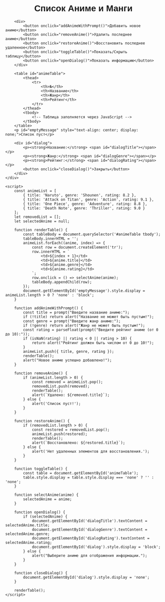 <!DOCTYPE html>
<html lang="ru">
<head>
    <meta charset="UTF-8">
    <meta name="viewport" content="width=device-width, initial-scale=1.0">
    <title>Аниме и Манга</title>
    <style>
        body {
            font-family: Arial, sans-serif;
            margin: 20px;
        }
        h1 {
            text-align: center;
        }
        button {
            margin: 5px;
            padding: 8px 12px;
            cursor: pointer;
        }
        table {
            width: 100%;
            border-collapse: collapse;
            margin-top: 20px;
        }
        th, td {
            border: 1px solid black;
            padding: 8px;
            text-align: center;
        }
        th {
            background-color: #f4f4f4;
        }
        #dialog {
            display: none;
            border: 2px solid black;
            padding: 10px;
            background-color: white;
            position: absolute;
            top: 20%;
            left: 30%;
            width: 40%;
        }
        #dialog p {
            margin: 10px 0;
        }
    </style>
</head>
<body>
    <div id="animeApp">
        <h1>Список Аниме и Манги</h1>

        <div>
            <button onclick="addAnimeWithPrompt()">Добавить новое аниме</button>
            <button onclick="removeAnime()">Удалить последнее аниме</button>
            <button onclick="restoreAnime()">Восстановить последнее удаленное</button>
            <button onclick="toggleTable()">Показать/Скрыть таблицу</button>
            <button onclick="openDialog()">Показать информацию</button>
        </div>

        <table id="animeTable">
            <thead>
                <tr>
                    <th>№</th>
                    <th>Название</th>
                    <th>Жанр</th>
                    <th>Рейтинг</th>
                </tr>
            </thead>
            <tbody>
                <!-- Таблица заполняется через JavaScript -->
            </tbody>
        </table>
        <p id="emptyMessage" style="text-align: center; display: none;">Список пуст</p>

        <div id="dialog">
            <p><strong>Название:</strong> <span id="dialogTitle"></span></p>
            <p><strong>Жанр:</strong> <span id="dialogGenre"></span></p>
            <p><strong>Рейтинг:</strong> <span id="dialogRating"></span></p>
            <button onclick="closeDialog()">Закрыть</button>
        </div>
    </div>

    <script>
        const animeList = [
            { title: 'Naruto', genre: 'Shounen', rating: 8.2 },
            { title: 'Attack on Titan', genre: 'Action', rating: 9.1 },
            { title: 'One Piece', genre: 'Adventure', rating: 8.8 },
            { title: 'Death Note', genre: 'Thriller', rating: 9.0 }
        ];
        let removedList = [];
        let selectedAnime = null;

        function renderTable() {
            const tableBody = document.querySelector('#animeTable tbody');
            tableBody.innerHTML = '';
            animeList.forEach((anime, index) => {
                const row = document.createElement('tr');
                row.innerHTML = `
                    <td>${index + 1}</td>
                    <td>${anime.title}</td>
                    <td>${anime.genre}</td>
                    <td>${anime.rating}</td>
                `;
                row.onclick = () => selectAnime(anime);
                tableBody.appendChild(row);
            });
            document.getElementById('emptyMessage').style.display = animeList.length > 0 ? 'none' : 'block';
        }

        function addAnimeWithPrompt() {
            const title = prompt("Введите название аниме:");
            if (!title) return alert("Название не может быть пустым!");
            const genre = prompt("Введите жанр аниме:");
            if (!genre) return alert("Жанр не может быть пустым!");
            const rating = parseFloat(prompt("Введите рейтинг аниме (от 0 до 10):"));
            if (isNaN(rating) || rating < 0 || rating > 10) {
                return alert("Рейтинг должен быть числом от 0 до 10!");
            }
            animeList.push({ title, genre, rating });
            renderTable();
            alert("Новое аниме успешно добавлено!");
        }

        function removeAnime() {
            if (animeList.length > 0) {
                const removed = animeList.pop();
                removedList.push(removed);
                renderTable();
                alert(`Удалено: ${removed.title}`);
            } else {
                alert('Список пуст!');
            }
        }

        function restoreAnime() {
            if (removedList.length > 0) {
                const restored = removedList.pop();
                animeList.push(restored);
                renderTable();
                alert(`Восстановлено: ${restored.title}`);
            } else {
                alert('Нет удаленных элементов для восстановления.');
            }
        }

        function toggleTable() {
            const table = document.getElementById('animeTable');
            table.style.display = table.style.display === 'none' ? '' : 'none';
        }

        function selectAnime(anime) {
            selectedAnime = anime;
        }

        function openDialog() {
            if (selectedAnime) {
                document.getElementById('dialogTitle').textContent = selectedAnime.title;
                document.getElementById('dialogGenre').textContent = selectedAnime.genre;
                document.getElementById('dialogRating').textContent = selectedAnime.rating;
                document.getElementById('dialog').style.display = 'block';
            } else {
                alert("Выберите аниме для отображения информации.");
            }
        }

        function closeDialog() {
            document.getElementById('dialog').style.display = 'none';
        }

        renderTable();
    </script>
</body>
</html>
